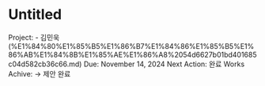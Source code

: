 # Untitled

Project: - 김민욱 (%E1%84%80%E1%85%B5%E1%86%B7%E1%84%86%E1%85%B5%E1%86%AB%E1%84%8B%E1%85%AE%E1%86%A8%2054d6627b01bd401685c04d582cb36c66.md)
Due: November 14, 2024
Next Action: 완료
Works Achive: → 제안 완료